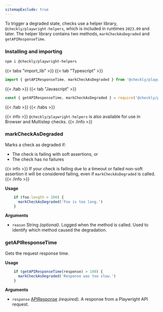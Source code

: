 ```yaml
---
sitemapExclude: true
---
```

To trigger a degraded state, checks use a helper library, `@checkly/playwright-helpers`, which is included in runtimes `2023.09` and later. 
The helper library contains two methods, `markCheckAsDegraded` and `getAPIResponseTime`. 

### Installing and importing

```bash
npm i @checkly/playwright-helpers
```

{{< tabs "import_lib" >}}
{{< tab "Typescript" >}}
```ts
import { getAPIResponseTime, markCheckAsDegraded } from '@checkly/playwright-helpers'
```
{{< /tab >}}
{{< tab "Javascript" >}}
```js
const { getAPIResponseTime, markCheckAsDegraded } = require('@checkly/playwright-helpers')
```
{{< /tab >}}
{{< /tabs >}}

{{< info >}}
`@checkly/playwright-helpers` is also available for use in Browser and Multistep checks.
{{< /info >}}

### markCheckAsDegraded
Marks a check as degraded if:
- The check is failing with soft assertions, or
- The check has no failures

{{< info >}}
If your check is failing due to a timeout or failed non-soft assertion it will be considered failing, even if `markCheckAsDegraded` is called.
{{< /info >}}

**Usage**
```ts
    if (foo.length > 100) {
      markCheckAsDegraded('Foo is too long.')
    }
```

**Arguments**
- `reason` String *(optional)*. Logged when the method is called. Used to identify which method caused the degradation.

### getAPIResponseTime
Gets the request response time.

**Usage**
```ts
    if (getAPIResponseTime(response) > 100) {
      markCheckAsDegraded('Response was too slow.')
    }
```

**Arguments**
- `response` [APIResponse](https://playwright.dev/docs/api/class-apiresponse) *(required)*. A response from a Playwright API request.